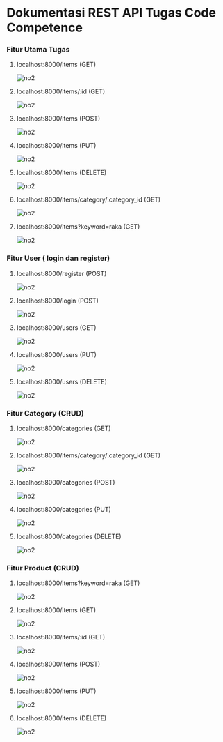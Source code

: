 # Dokumentasi REST API Tugas Code Competence

### Fitur Utama Tugas
<ol>
<li>localhost:8000/items (GET)</li>
  
![no2](/screenshots/products/get.jpg)
  
<li>localhost:8000/items/:id (GET)</li>
  
![no2](/screenshots/products/get-detail.jpg)

<li>localhost:8000/items (POST)</li>
  
![no2](/screenshots/products/post.jpg)
  
<li>localhost:8000/items (PUT)</li>
  
![no2](/screenshots/products/put.jpg)

<li>localhost:8000/items (DELETE)</li>
  
![no2](/screenshots/products/delete.jpg)

<li>localhost:8000/items/category/:category_id (GET)</li>
  
![no2](/screenshots/category/get-category.jpg)

<li>localhost:8000/items?keyword=raka (GET)</li>
  
![no2](/screenshots/products/keyword.jpg)
</ol>
  
### Fitur User ( login dan register)
<ol>
<li>localhost:8000/register (POST)</li>
  
![no2](/screenshots/users/register.jpg)

<li>localhost:8000/login (POST)</li>
  
![no2](/screenshots/users/login.jpg)
  
<li>localhost:8000/users (GET)</li>
  
![no2](/screenshots/users/get.jpg)
  
<li>localhost:8000/users (PUT)</li>
  
![no2](/screenshots/users/put.jpg)

<li>localhost:8000/users (DELETE)</li>
  
![no2](/screenshots/users/delete.jpg)
</ol>

### Fitur Category (CRUD)
<ol> 
<li>localhost:8000/categories (GET)</li>
  
![no2](/screenshots/category/get-all.jpg)
  
<li>localhost:8000/items/category/:category_id (GET)</li>
  
![no2](/screenshots/category/get-category.jpg)
  
<li>localhost:8000/categories (POST)</li>
  
![no2](/screenshots/category/post.jpg)

<li>localhost:8000/categories (PUT)</li>
  
![no2](/screenshots/category/put.jpg)

<li>localhost:8000/categories (DELETE)</li>
  
![no2](/screenshots/category/delete.jpg)
</ol>

### Fitur Product (CRUD)
<ol>
<li>localhost:8000/items?keyword=raka (GET)</li>
  
![no2](/screenshots/products/keyword.jpg)

<li>localhost:8000/items (GET)</li>
  
![no2](/screenshots/products/get.jpg)
  
<li>localhost:8000/items/:id (GET)</li>
  
![no2](/screenshots/products/get-detail.jpg)
  
<li>localhost:8000/items (POST)</li>
  
![no2](/screenshots/products/post.jpg)
  
<li>localhost:8000/items (PUT)</li>
  
![no2](/screenshots/products/put.jpg)

<li>localhost:8000/items (DELETE)</li>
  
![no2](/screenshots/products/delete.jpg)
</ol>